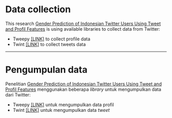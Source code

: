 # Data collection
This research <a href="https://jiki.cs.ui.ac.id/index.php/jiki/article/view/1079">Gender Prediction of Indonesian Twitter Users Using Tweet and Profil Features</a> is using available libraries to collect data from Twitter:

- Tweepy [[LINK]](https://github.com/tweepy/tweepy) to collect profile data
- Twint [[LINK]](https://github.com/twintproject/twint) to collect tweets data
    
---

# Pengumpulan data
Penelitian <a href="https://jiki.cs.ui.ac.id/index.php/jiki/article/view/1079">Gender Prediction of Indonesian Twitter Users Using Tweet and Profil Features</a> menggunakan beberapa *library* untuk mengumpulkan data dari Twitter:

- Tweepy [[LINK]](https://github.com/tweepy/tweepy) untuk mengumpulkan data profil
- Twint [[LINK]](https://github.com/twintproject/twint) untuk mengumpulkan data *tweet*
